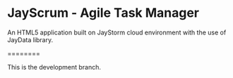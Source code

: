 JayScrum - Agile Task Manager
========

An HTML5 application built on JayStorm cloud environment with the use of JayData library. 

========

This is the development branch.
